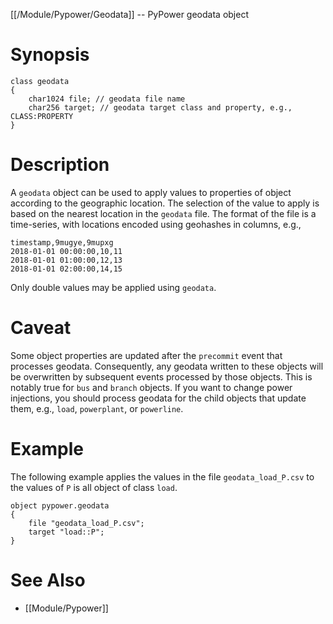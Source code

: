[[/Module/Pypower/Geodata]] -- PyPower geodata object

# Synopsis

~~~
class geodata 
{
    char1024 file; // geodata file name
    char256 target; // geodata target class and property, e.g., CLASS:PROPERTY
}
~~~

# Description

A `geodata` object can be used to apply values to properties of object
according to the geographic location. The selection of the value to apply is
based on the nearest location in the `geodata` file. The format of the file
is a time-series, with locations encoded using geohashes in columns, e.g.,

~~~
timestamp,9mugye,9mupxg
2018-01-01 00:00:00,10,11
2018-01-01 01:00:00,12,13
2018-01-01 02:00:00,14,15
~~~

Only double values may be applied using `geodata`.

# Caveat

Some object properties are updated after the `precommit` event that processes
geodata. Consequently, any geodata written to these objects will be
overwritten by subsequent events processed by those objects. This is notably
true for `bus` and `branch` objects. If you want to change power injections, 
you should process geodata for the child objects that update them, e.g., `load`,
`powerplant`, or `powerline`.

# Example

The following example applies the values in the file `geodata_load_P.csv` to the
values of `P` is all object of class `load`.

~~~
object pypower.geodata
{
    file "geodata_load_P.csv";
    target "load::P";
}
~~~

# See Also

* [[Module/Pypower]]
